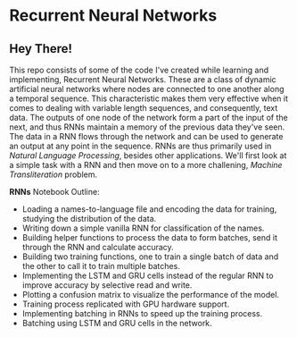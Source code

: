 # Recurrent Neural Networks

## Hey There!

This repo consists of some of the code I've created while learning and implementing, Recurrent Neural Networks. These are a class of dynamic artificial neural networks where nodes
are connected to one another along a temporal sequence. This characteristic makes them very effective when it comes to dealing with variable length sequences, and consequently, text data. The outputs of one node of the network form a part of the input of the next, and thus RNNs maintain a memory of the previous data they've seen. The data in a RNN flows through the network and can be used to generate an output at any point in the sequence. RNNs are thus primarily used in _Natural Language Processing_, besides other applications. We'll first look at a simple task with a RNN and then move on to a more challening, _Machine Transliteration_ problem.

**RNNs** Notebook Outline:
- Loading a names-to-language file and encoding the data for training, studying the distribution of the data.
- Writing down a simple vanilla RNN for classification of the names.
- Building helper functions to process the data to form batches, send it through the RNN and calculate accuracy.
- Building two training functions, one to train a single batch of data and the other to call it to train multiple batches.
- Implementing the LSTM and GRU cells instead of the regular RNN to improve accuracy by selective read and write.
- Plotting a confusion matrix to visualize the performance of the model.
- Training process replicated with GPU hardware support.
- Implementing batching in RNNs to speed up the training process.
- Batching using LSTM and GRU cells in the network.
